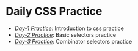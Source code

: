 # Daily CSS Practice 

- *[Day-1 Practice](../../tree/Day-1)*: Introduction to css practice
- *[Day-2 Practice](../../tree/Day-2)*: Basic selectors practice
- *[Day-3 Practice](../../tree/Day-3)*: Combinator selectors practice
